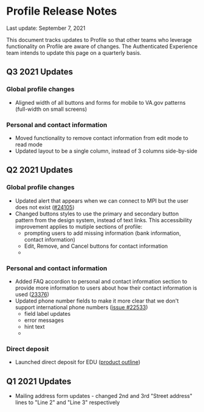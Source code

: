 # Profile Release Notes
Last update: September 7, 2021

This document tracks updates to Profile so that other teams who leverage functionality on Profile are aware of changes. The Authenticated Experience team intends to update this page on a quarterly basis.

## Q3 2021 Updates

### Global profile changes
- Aligned width of all buttons and forms for mobile to VA.gov patterns (full-width on small screens)

### Personal and contact information
- Moved functionality to remove contact information from edit mode to read mode
- Updated layout to be a single column, instead of 3 columns side-by-side

## Q2 2021 Updates

### Global profile changes
- Updated alert that appears when we can connect to MPI but the user does not exist ([#24105](https://github.com/department-of-veterans-affairs/va.gov-team/issues/24105))
- Changed buttons styles to use the primary and secondary button pattern from the design system, instead of text links. This accessibility improvement applies to mutiple sections of profile: 
   - prompting users to add missing information (bank information, contact information)
   - Edit, Remove, and Cancel buttons for contact information
   - 
### Personal and contact information
- Added FAQ accordion to personal and contact information section to provide more information to users about how their contact information is used ([23376](https://github.com/department-of-veterans-affairs/va.gov-team/issues/23376))
- Updated phone number fields to make it more clear that we don't support international phone numbers ([issue #22533](https://github.com/department-of-veterans-affairs/va.gov-team/issues/22533))
   - field label updates
   - error messages
   - hint text 
   - 
### Direct deposit
- Launched direct deposit for EDU ([product outline](https://github.com/department-of-veterans-affairs/va.gov-team/blob/53363983c5bd1685248e249bfa7a888091e02b2f/products/identity-personalization/direct-deposit/edu-direct-deposit/README.md))

## Q1 2021 Updates
- Mailing address form updates - changed 2nd and 3rd "Street address" lines to "Line 2" and "Line 3" respectively

  
